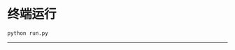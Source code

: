 # 终端运行

```shell
python run.py
```
****************************************************************************************************************************************************************************************************************************************************************************************************************************************************************************************************************************************************************************************************************************************************************************************************************************************************************************************************************************************************************************************************************************************